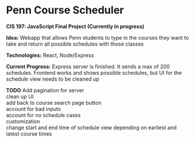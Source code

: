 # Penn Course Scheduler

**CIS 197: JavaScript Final Project (Currently in progress)**

**Idea:** Webapp that allows Penn students to type in the courses they want to take and return all possible schedules with those classes

**Technologies:** React, Node/Express

**Current Progress:** Express server is finished. It sends a max of 200 schedules. Frontend works and shows possible schedules, but UI for the schedule view needs to be cleaned up

**TODO**
Add pagination for server  
clean up UI  
add back to course search page button  
account for bad inputs  
account for no schedule cases  
customization  
change start and end time of schedule view depending on earliest and latest course times
